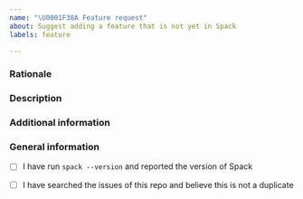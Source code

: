 ```yaml
---
name: "\U0001F38A Feature request" 
about: Suggest adding a feature that is not yet in Spack  
labels: feature

---
```


<!--*Please add a concise summary of your suggestion here.*-->

### Rationale

<!--*Is your feature request related to a problem? Please describe it!*-->

### Description

<!--*Describe the solution you'd like and the alternatives you have considered.*-->


### Additional information
<!--*Add any other context about the feature request here.*-->


### General information

- [ ] I have run `spack --version` and reported the version of Spack
- [ ] I have searched the issues of this repo and believe this is not a duplicate



<!--If you want to ask a question about the tool (how to use it, what it can currently do, etc.), try the `#general` channel on our Slack first. We have a welcoming community and chances are you'll get your reply faster and without opening an issue.

Other than that, thanks for taking the time to contribute to Spack!
-->